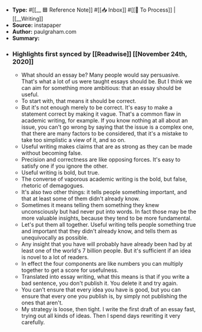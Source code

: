- **Type:** #[[__ 🟦  Reference Note]] #[[📥 Inbox]] #[[📝 To Process]] | [[__Writing]]
- **Source:**  instapaper
- **Author:** paulgraham.com
- **Summary:**
- ### Highlights first synced by [[Readwise]] [[November 24th, 2020]]
    - What should an essay be? Many people would say persuasive. That's what a lot of us were taught essays should be. But I think we can aim for something more ambitious: that an essay should be useful. 
    - To start with, that means it should be correct. 
    - But it's not enough merely to be correct. It's easy to make a statement correct by making it vague. That's a common flaw in academic writing, for example. If you know nothing at all about an issue, you can't go wrong by saying that the issue is a complex one, that there are many factors to be considered, that it's a mistake to take too simplistic a view of it, and so on. 
    - Useful writing makes claims that are as strong as they can be made without becoming false. 
    - Precision and correctness are like opposing forces. It's easy to satisfy one if you ignore the other. 
    - Useful writing is bold, but true. 
    - The converse of vaporous academic writing is the bold, but false, rhetoric of demagogues. 
    - It's also two other things: it tells people something important, and that at least some of them didn't already know. 
    - Sometimes it means telling them something they knew unconsciously but had never put into words. In fact those may be the more valuable insights, because they tend to be more fundamental. 
    - Let's put them all together. Useful writing tells people something true and important that they didn't already know, and tells them as unequivocally as possible. 
    - Any insight that you have will probably have already been had by at least one of the world's 7 billion people. But it's sufficient if an idea is novel to a lot of readers. 
    - In effect the four components are like numbers you can multiply together to get a score for usefulness. 
    - Translated into essay writing, what this means is that if you write a bad sentence, you don't publish it. You delete it and try again. 
    - You can't ensure that every idea you have is good, but you can ensure that every one you publish is, by simply not publishing the ones that aren't. 
    - My strategy is loose, then tight. I write the first draft of an essay fast, trying out all kinds of ideas. Then I spend days rewriting it very carefully. 
